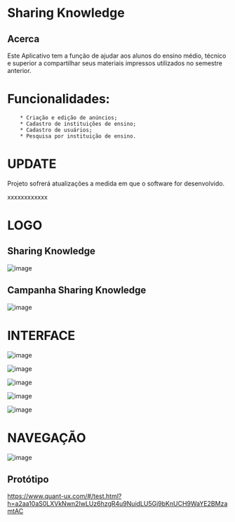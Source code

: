 # Sharing Knowledge

## Acerca


Este Aplicativo tem a função de ajudar aos alunos do ensino médio, técnico e superior a compartilhar seus materiais impressos utilizados no semestre anterior.


# Funcionalidades: 
        * Criação e edição de anúncios;
        * Cadastro de instituições de ensino; 
        * Cadastro de usuários;
        * Pesquisa por instituição de ensino.



# UPDATE
Projeto sofrerá atualizações a medida em que o software for desenvolvido.

xxxxxxxxxxxx


# LOGO

## Sharing Knowledge

![image](https://user-images.githubusercontent.com/80686393/115022543-e5efa100-9e93-11eb-9589-db03975984c8.png)


## Campanha Sharing Knowledge

![image](https://user-images.githubusercontent.com/80686393/115022736-2c450000-9e94-11eb-8ed5-f44f24498a4a.png)

# INTERFACE


![image](https://user-images.githubusercontent.com/80686393/115022998-8f369700-9e94-11eb-9212-86c4f5d1b812.png)

![image](https://user-images.githubusercontent.com/80686393/115023185-d02eab80-9e94-11eb-90dc-abe81bf6fc18.png)

![image](https://user-images.githubusercontent.com/80686393/115023149-c311bc80-9e94-11eb-9cb0-315ae1c6017a.png)

![image](https://user-images.githubusercontent.com/80686393/115023346-0a984880-9e95-11eb-8a9d-c59c5a349ca6.png)


![image](https://user-images.githubusercontent.com/80686393/115023207-d886e680-9e94-11eb-9c08-480da9f7a5b6.png)

# NAVEGAÇÃO

![image](https://user-images.githubusercontent.com/80686393/115023551-55b25b80-9e95-11eb-9fd7-c22f32c13245.png)

## Protótipo

https://www.quant-ux.com/#/test.html?h=a2aa10aS0LXVkNwn2IwLUz6hzgR4u9NuidLU5Gj9bKnUCH9WaYE2BMzamtAC
